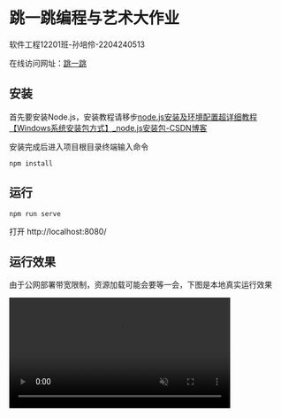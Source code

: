 # 跳一跳编程与艺术大作业

软件工程12201班-孙培伶-2204240513

在线访问网址：[跳一跳](http://140.246.237.168:81/)

## 安装

首先要安装Node.js，安装教程请移步[node.js安装及环境配置超详细教程【Windows系统安装包方式】\_node.js安装包-CSDN博客](https://blog.csdn.net/xuezhe5212/article/details/138576464)

安装完成后进入项目根目录终端输入命令

```
npm install
```

## 运行

```
npm run serve
```

打开 http://localhost:8080/

## 运行效果

由于公网部署带宽限制，资源加载可能会要等一会，下图是本地真实运行效果

<video src="https://private-user-images.githubusercontent.com/143795037/389901625-525e55a1-e4b4-49dd-838d-98468eafb8c8.mp4?jwt=eyJhbGciOiJIUzI1NiIsInR5cCI6IkpXVCJ9.eyJpc3MiOiJnaXRodWIuY29tIiwiYXVkIjoicmF3LmdpdGh1YnVzZXJjb250ZW50LmNvbSIsImtleSI6ImtleTUiLCJleHAiOjE3MzI2MTY0NzAsIm5iZiI6MTczMjYxNjE3MCwicGF0aCI6Ii8xNDM3OTUwMzcvMzg5OTAxNjI1LTUyNWU1NWExLWU0YjQtNDlkZC04MzhkLTk4NDY4ZWFmYjhjOC5tcDQ_WC1BbXotQWxnb3JpdGhtPUFXUzQtSE1BQy1TSEEyNTYmWC1BbXotQ3JlZGVudGlhbD1BS0lBVkNPRFlMU0E1M1BRSzRaQSUyRjIwMjQxMTI2JTJGdXMtZWFzdC0xJTJGczMlMkZhd3M0X3JlcXVlc3QmWC1BbXotRGF0ZT0yMDI0MTEyNlQxMDE2MTBaJlgtQW16LUV4cGlyZXM9MzAwJlgtQW16LVNpZ25hdHVyZT0xNzFkNWY3OWI4OWNhMzBmYjgwMDcwYTI3MjYzODk1ZjE0YzY2MmY5Y2FiZDAzMDZkMzI3Y2VhZWNiYjY2OGUyJlgtQW16LVNpZ25lZEhlYWRlcnM9aG9zdCJ9.EqgCXUedVrQJeFd0NGIB4VTBdtdkLMmOPtMDIr0FUQ0" controls="controls" muted="muted" class="d-block rounded-bottom-2 border-top width-fit" style="max-height:640px; min-height: 200px">

## 关于

<table>
<td style="vertical-align: middle; padding-left: 10px;">
      孙培伶<br>
      Email: <a href="mailto:2204240513@mail.wtu.edu.cn">2204240513@mail.wtu.edu.cn</a><br>
      Q：3061784569
</td>
